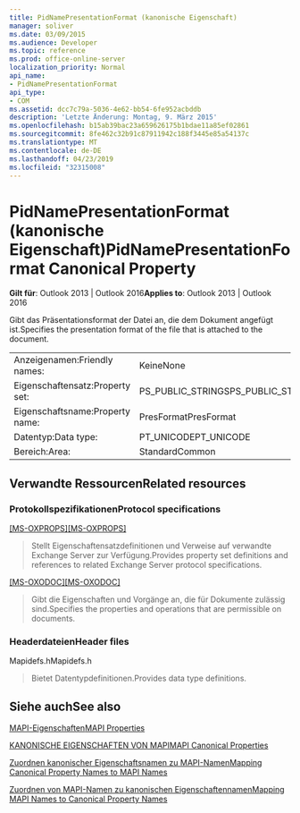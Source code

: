 ```yaml
---
title: PidNamePresentationFormat (kanonische Eigenschaft)
manager: soliver
ms.date: 03/09/2015
ms.audience: Developer
ms.topic: reference
ms.prod: office-online-server
localization_priority: Normal
api_name:
- PidNamePresentationFormat
api_type:
- COM
ms.assetid: dcc7c79a-5036-4e62-bb54-6fe952acbddb
description: 'Letzte Änderung: Montag, 9. März 2015'
ms.openlocfilehash: b15ab39bac23a659626175b1bdae11a85ef02861
ms.sourcegitcommit: 8fe462c32b91c87911942c188f3445e85a54137c
ms.translationtype: MT
ms.contentlocale: de-DE
ms.lasthandoff: 04/23/2019
ms.locfileid: "32315008"
---
```

# <a name="pidnamepresentationformat-canonical-property"></a><span data-ttu-id="ef13c-103">PidNamePresentationFormat (kanonische Eigenschaft)</span><span class="sxs-lookup"><span data-stu-id="ef13c-103">PidNamePresentationFormat Canonical Property</span></span>

  
  
<span data-ttu-id="ef13c-104">**Gilt für**: Outlook 2013 | Outlook 2016</span><span class="sxs-lookup"><span data-stu-id="ef13c-104">**Applies to**: Outlook 2013 | Outlook 2016</span></span> 
  
<span data-ttu-id="ef13c-105">Gibt das Präsentationsformat der Datei an, die dem Dokument angefügt ist.</span><span class="sxs-lookup"><span data-stu-id="ef13c-105">Specifies the presentation format of the file that is attached to the document.</span></span>
  
|||
|:-----|:-----|
|<span data-ttu-id="ef13c-106">Anzeigenamen:</span><span class="sxs-lookup"><span data-stu-id="ef13c-106">Friendly names:</span></span>  <br/> |<span data-ttu-id="ef13c-107">Keine</span><span class="sxs-lookup"><span data-stu-id="ef13c-107">None</span></span>  <br/> |
|<span data-ttu-id="ef13c-108">Eigenschaftensatz:</span><span class="sxs-lookup"><span data-stu-id="ef13c-108">Property set:</span></span>  <br/> |<span data-ttu-id="ef13c-109">PS_PUBLIC_STRINGS</span><span class="sxs-lookup"><span data-stu-id="ef13c-109">PS_PUBLIC_STRINGS</span></span>  <br/> |
|<span data-ttu-id="ef13c-110">Eigenschaftsname:</span><span class="sxs-lookup"><span data-stu-id="ef13c-110">Property name:</span></span>  <br/> |<span data-ttu-id="ef13c-111">PresFormat</span><span class="sxs-lookup"><span data-stu-id="ef13c-111">PresFormat</span></span>  <br/> |
|<span data-ttu-id="ef13c-112">Datentyp:</span><span class="sxs-lookup"><span data-stu-id="ef13c-112">Data type:</span></span>  <br/> |<span data-ttu-id="ef13c-113">PT_UNICODE</span><span class="sxs-lookup"><span data-stu-id="ef13c-113">PT_UNICODE</span></span>  <br/> |
|<span data-ttu-id="ef13c-114">Bereich:</span><span class="sxs-lookup"><span data-stu-id="ef13c-114">Area:</span></span>  <br/> |<span data-ttu-id="ef13c-115">Standard</span><span class="sxs-lookup"><span data-stu-id="ef13c-115">Common</span></span>  <br/> |
   
## <a name="related-resources"></a><span data-ttu-id="ef13c-116">Verwandte Ressourcen</span><span class="sxs-lookup"><span data-stu-id="ef13c-116">Related resources</span></span>

### <a name="protocol-specifications"></a><span data-ttu-id="ef13c-117">Protokollspezifikationen</span><span class="sxs-lookup"><span data-stu-id="ef13c-117">Protocol specifications</span></span>

<span data-ttu-id="ef13c-118">[[MS-OXPROPS]](https://msdn.microsoft.com/library/f6ab1613-aefe-447d-a49c-18217230b148%28Office.15%29.aspx)</span><span class="sxs-lookup"><span data-stu-id="ef13c-118">[[MS-OXPROPS]](https://msdn.microsoft.com/library/f6ab1613-aefe-447d-a49c-18217230b148%28Office.15%29.aspx)</span></span>
  
> <span data-ttu-id="ef13c-119">Stellt Eigenschaftensatzdefinitionen und Verweise auf verwandte Exchange Server zur Verfügung.</span><span class="sxs-lookup"><span data-stu-id="ef13c-119">Provides property set definitions and references to related Exchange Server protocol specifications.</span></span>
    
<span data-ttu-id="ef13c-120">[[MS-OXODOC]](https://msdn.microsoft.com/library/103007c8-5066-4bed-84e3-4465907af098%28Office.15%29.aspx)</span><span class="sxs-lookup"><span data-stu-id="ef13c-120">[[MS-OXODOC]](https://msdn.microsoft.com/library/103007c8-5066-4bed-84e3-4465907af098%28Office.15%29.aspx)</span></span>
  
> <span data-ttu-id="ef13c-121">Gibt die Eigenschaften und Vorgänge an, die für Dokumente zulässig sind.</span><span class="sxs-lookup"><span data-stu-id="ef13c-121">Specifies the properties and operations that are permissible on documents.</span></span>
    
### <a name="header-files"></a><span data-ttu-id="ef13c-122">Headerdateien</span><span class="sxs-lookup"><span data-stu-id="ef13c-122">Header files</span></span>

<span data-ttu-id="ef13c-123">Mapidefs.h</span><span class="sxs-lookup"><span data-stu-id="ef13c-123">Mapidefs.h</span></span>
  
> <span data-ttu-id="ef13c-124">Bietet Datentypdefinitionen.</span><span class="sxs-lookup"><span data-stu-id="ef13c-124">Provides data type definitions.</span></span>
    
## <a name="see-also"></a><span data-ttu-id="ef13c-125">Siehe auch</span><span class="sxs-lookup"><span data-stu-id="ef13c-125">See also</span></span>



[<span data-ttu-id="ef13c-126">MAPI-Eigenschaften</span><span class="sxs-lookup"><span data-stu-id="ef13c-126">MAPI Properties</span></span>](mapi-properties.md)
  
[<span data-ttu-id="ef13c-127">KANONISCHE EIGENSCHAFTEN VON MAPI</span><span class="sxs-lookup"><span data-stu-id="ef13c-127">MAPI Canonical Properties</span></span>](mapi-canonical-properties.md)
  
[<span data-ttu-id="ef13c-128">Zuordnen kanonischer Eigenschaftsnamen zu MAPI-Namen</span><span class="sxs-lookup"><span data-stu-id="ef13c-128">Mapping Canonical Property Names to MAPI Names</span></span>](mapping-canonical-property-names-to-mapi-names.md)
  
[<span data-ttu-id="ef13c-129">Zuordnen von MAPI-Namen zu kanonischen Eigenschaftennamen</span><span class="sxs-lookup"><span data-stu-id="ef13c-129">Mapping MAPI Names to Canonical Property Names</span></span>](mapping-mapi-names-to-canonical-property-names.md)

